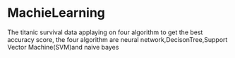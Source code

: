 # MachieLearning
The titanic survival data applaying on four algorithm to get the  best accuracy score, the four algorithm are neural network,DecisonTree,Support Vector Machine(SVM)and naive bayes
